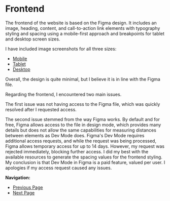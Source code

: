 # Frontend

The frontend of the website is based on the Figma design. It includes an image, heading, content, and call-to-action link elements with typography styling and spacing using a mobile-first approach and breakpoints for tablet and desktop screen sizes.

I have included image screenshots for all three sizes:

- [Mobile](images/mobile.png)
- [Tablet](images/tablet.png)
- [Desktop](images/desktop.png)

Overall, the design is quite minimal, but I believe it is in line with the Figma file.

Regarding the frontend, I encountered two main issues.

The first issue was not having access to the Figma file, which was quickly resolved after I requested access.

The second issue stemmed from the way Figma works. By default and for free, Figma allows access to the file in design mode, which provides many details but does not allow the same capabilities for measuring distances between elements as Dev Mode does. Figma's Dev Mode requires additional access requests, and while the request was being processed, Figma allows temporary access for up to 14 days. However, my request was rejected immediately, blocking further access. I did my best with the available resources to generate the spacing values for the frontend styling. My conclusion is that Dev Mode in Figma is a paid feature, valued per user. I apologies if my access request caused any issues.

**Navigation:**
- [Previous Page](introduction.md)
- [Next Page](backend-wp.md)